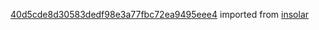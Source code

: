[40d5cde8d30583dedf98e3a77fbc72ea9495eee4](https://github.com/insolar/insolar/commit/40d5cde8d30583dedf98e3a77fbc72ea9495eee4) imported from [insolar](https://github.com/insolar/insolar)
